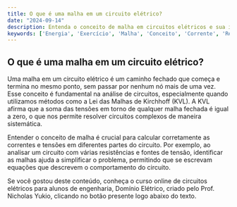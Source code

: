 ```yaml
---
title: O que é uma malha em um circuito elétrico?
date: "2024-09-14"
description: Entenda o conceito de malha em circuitos elétricos e sua importância na análise de circuitos.
keywords: ['Energia', 'Exercício', 'Malha', 'Conceito', 'Corrente', 'Resistência', 'Resolvido']
---
```


## O que é uma malha em um circuito elétrico?

Uma malha em um circuito elétrico é um caminho fechado que começa e termina no mesmo ponto, sem passar por nenhum nó mais de uma vez. Esse conceito é fundamental na análise de circuitos, especialmente quando utilizamos métodos como a Lei das Malhas de Kirchhoff (KVL). A KVL afirma que a soma das tensões em torno de qualquer malha fechada é igual a zero, o que nos permite resolver circuitos complexos de maneira sistemática.

Entender o conceito de malha é crucial para calcular corretamente as correntes e tensões em diferentes partes do circuito. Por exemplo, ao analisar um circuito com várias resistências e fontes de tensão, identificar as malhas ajuda a simplificar o problema, permitindo que se escrevam equações que descrevem o comportamento do circuito.

Se você gostou deste conteúdo, conheça o curso online de circuitos elétricos para alunos de engenharia, Domínio Elétrico, criado pelo Prof. Nicholas Yukio, clicando no botão presente logo abaixo do texto.